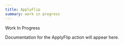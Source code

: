```yaml
---
title: ApplyFlip
summary: work in progress
---
```


Work In Progress

Documentation for the ApplyFlip action will appear here.